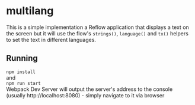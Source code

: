 # multilang
This is a simple implementation a Reflow application that displays a text on the screen but it will use the flow's `strings()`, `language()` and `tx()` helpers to set the text in different languages.

## Running
`npm install` \
and \
`npm run start`\
Webpack Dev Server will output the server's address to the console (usually http://localhost:8080) - simply navigate to it via browser 
